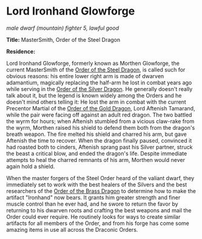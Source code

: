 # Lord Ironhand Glowforge
*male dwarf (mountain) fighter 5, lawful good*

**Title:** MasterSmith, Order of the Steel Dragon

**Residence:** 

Lord Ironhand Glowforge, formerly known as Morthen Glowforge, the current MasterSmith of the [Order of the Steel Dragon](/Organizations/DraconicOrder/DraconicOrder/Steel.md), is called such for obvious reasons: his entire lower right arm is made of dwarven adamantium, magically replacing the half-arm he lost in combat years ago while serving in the [Order of the Silver Dragon](/Organizations/DraconicOrder/DraconicOrder/Silver.md). He generally doesn't really talk about it, but the legend is known widely among the Orders and he doesn't mind others telling it: He lost the arm in combat with the current Precentor Martial of the [Order of the Gold Dragon](/Organizations/DraconicOrder/DraconicOrder/Gold.md), Lord Aftenish Tamarand, while the pair were facing off against an adult red dragon. The two battled the wyrm for hours; when Aftenish stumbled from a vicious claw-rake from the wyrm, Morthen raised his shield to defend them both from the dragon's breath weapon. The fire melted his shield and charred his arm, but gave Aftenish the time to recover. When the dragon finally paused, convinced it had roasted both to cinders, Aftenish sprang past his Silver partner, struck the beast a critical blow, and ended the dragon's life. Despite immediate attempts to heal the charred remnants of his arm, Morthen would never again hold a shield.
 
When the master forgers of the Steel Order heard of the valiant dwarf, they immediately set to work with the best healers of the Silvers and the best researchers of the [Order of the Brass Dragon](/Organizations/DraconicOrder/DraconicOrder/Brass.md) to determine how to make the artifact "Ironhand" now bears. It grants him greater strength and finer muscle control than he ever had, and he swore to return the favor by returning to his dwarven roots and crafting the best weapons and mail the Order could ever require. He routinely looks for ways to create similar artifacts for all members of the Order, and from his forge has come some amazing items in use all across the Draconic Orders.

